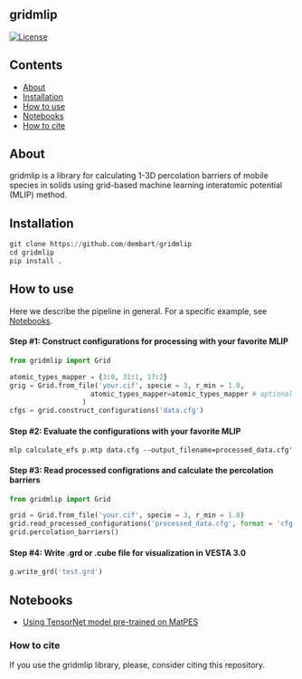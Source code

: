 ## gridmlip
<p align="left">
<a href="https://github.com/dembart/gridmlip/blob/main/LICENSE"><img alt="License" src="https://img.shields.io/badge/license-MIT-darkred"></a>


## Contents
- [About](#about)
- [Installation](#installation)
- [How to use](#how-to-use)
- [Notebooks](#notebooks)
- [How to cite](#how-to-cite)


## About

gridmlip is a library for calculating 1-3D percolation barriers of mobile species in solids using grid-based machine learning interatomic potential (MLIP) method.

## Installation

```python
git clone https://github.com/dembart/gridmlip
cd gridmlip
pip install .
```

## How to use
Here we describe the pipeline in general. For a specific example, see [Notebooks](#notebooks).

#### Step #1: Construct configurations for processing with your favorite MLIP
```python
from gridmlip import Grid

atomic_types_mapper = {3:0, 31:1, 17:2}
grig = Grid.from_file('your.cif', specie = 3, r_min = 1.8, 
                    atomic_types_mapper=atomic_types_mapper # optional
                  )
cfgs = grid.construct_configurations('data.cfg')
```

#### Step #2: Evaluate the configurations with your favorite MLIP

```
mlp calculate_efs p.mtp data.cfg --output_filename=processed_data.cfg'
```

#### Step #3: Read processed configrations and calculate the percolation barriers

```python
from gridmlip import Grid

grid = Grid.from_file('your.cif', specie = 3, r_min = 1.8)
grid.read_processed_configurations('processed_data.cfg', format = 'cfg')
grid.percolation_barriers()
```

#### Step #4: Write .grd or .cube file for visualization in VESTA 3.0

```python
g.write_grd('test.grd')
```

## Notebooks


- [Using TensorNet model pre-trained on MatPES](notebooks/TensorNet_MatPES.ipynb) 


### How to cite
If you use the gridmlip library, please, consider citing this repository.

